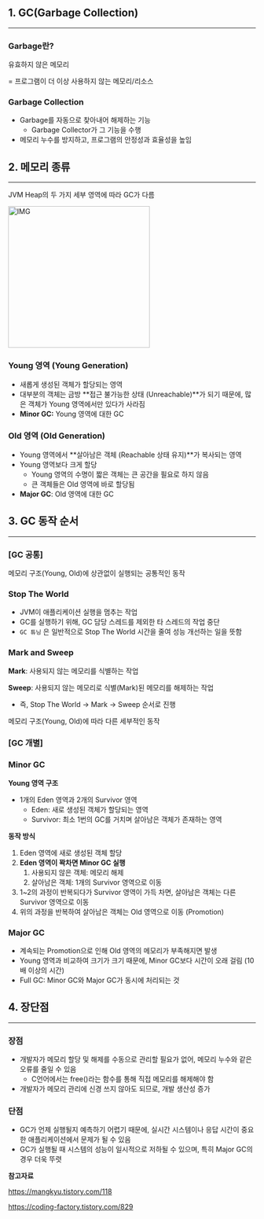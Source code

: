 ## 1. GC(Garbage Collection)

---

### **Garbage란?**

유효하지 않은 메모리

= 프로그램이 더 이상 사용하지 않는 메모리/리소스

### **Garbage Collection**

- Garbage를 자동으로 찾아내어 해제하는 기능
    - Garbage Collector가 그 기능을 수행
- 메모리 누수를 방지하고, 프로그램의 안정성과 효율성을 높임

## 2. 메모리 종류

---

JVM Heap의 두 가지 세부 영역에 따라 GC가 다름

<img width="288" alt="IMG" src="https://github.com/kauKoala/Backend-Study/assets/84485400/93ddb378-26ab-4a91-8572-9e59d1fef5a7">


### Young 영역 (Young Generation)

- 새롭게 생성된 객체가 할당되는 영역
- 대부분의 객체는 금방 **접근 불가능한 상태 (Unreachable)**가 되기 때문에, 많은 객체가 Young 영역에서만 있다가 사라짐
- **Minor GC:** Young 영역에 대한 GC

### Old 영역 (Old Generation)

- Young 영역에서 **살아남은 객체 (Reachable 상태 유지)**가 복사되는 영역
- Young 영역보다 크게 할당
    - Young 영역의 수명이 짧은 객체는 큰 공간을 필요로 하지 않음
    - 큰 객체들은 Old 영역에 바로 할당됨
- **Major GC**: Old 영역에 대한 GC

## 3. GC 동작 순서

---

### [GC 공통]

메모리 구조(Young, Old)에 상관없이 실행되는 공통적인 동작

### Stop The World

- JVM이 애플리케이션 실행을 멈추는 작업
- GC를 실행하기 위해, GC 담당 스레드를 제외한 타 스레드의 작업 중단
- `GC 튜닝` 은 일반적으로 Stop The World 시간을 줄여 성능 개선하는 일을 뜻함

### Mark and Sweep

**Mark**: 사용되지 않는 메모리를 식별하는 작업

**Sweep**: 사용되지 않는 메모리로 식별(Mark)된 메모리를 해제하는 작업

- 즉, Stop The World → Mark → Sweep 순서로 진행

메모리 구조(Young, Old)에 따라 다른 세부적인 동작

### [GC 개별]

### Minor GC

**Young 영역 구조**

- 1개의 Eden 영역과 2개의 Survivor 영역
    - Eden: 새로 생성된 객체가 할당되는 영역
    - Survivor: 최소 1번의 GC를 거치며 살아남은 객체가 존재하는 영역

**동작 방식**

1. Eden 영역에 새로 생성된 객체 할당
2. **Eden 영역이 꽉차면 Minor GC 실행**
    1. 사용되지 않은 객체: 메모리 해제
    2. 살아남은 객체: 1개의 Survivor 영역으로 이동
3. 1~2의 과정이 반복되다가 Survivor 영역이 가득 차면, 살아남은 객체는 다른 Survivor 영역으로 이동
4. 위의 과정을 반복하여 살아남은 객체는 Old 영역으로 이동 (Promotion)

### Major GC

- 계속되는 Promotion으로 인해 Old 영역의 메모리가 부족해지면 발생
- Young 영역과 비교하여 크기가 크기 때문에, Minor GC보다 시간이 오래 걸림 (10배 이상의 시간)
- Full GC: Minor GC와 Major GC가 동시에 처리되는 것

## 4. 장단점

---

### 장점

- 개발자가 메모리 할당 및 해제를 수동으로 관리할 필요가 없어, 메모리 누수와 같은 오류를 줄일 수 있음
    - C언어에서는 free()라는 함수를 통해 직접 메모리를 해제해야 함
- 개발자가 메모리 관리에 신경 쓰지 않아도 되므로, 개발 생산성 증가

### 단점

- GC가 언제 실행될지 예측하기 어렵기 때문에, 실시간 시스템이나 응답 시간이 중요한 애플리케이션에서 문제가 될 수 있음
- GC가 실행될 때 시스템의 성능이 일시적으로 저하될 수 있으며, 특히 Major GC의 경우 더욱 뚜렷

**참고자료**

https://mangkyu.tistory.com/118

https://coding-factory.tistory.com/829
